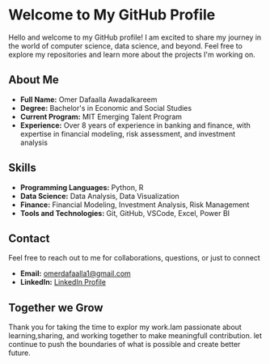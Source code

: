 # Welcome to My GitHub Profile

Hello and welcome to my GitHub profile! I am excited to share my journey
 in the world of computer science, data science, and beyond. Feel free to explore my
  repositories and learn more about the projects I'm working on.

## About Me

- **Full Name:** Omer Dafaalla Awadalkareem
- **Degree:** Bachelor's in Economic and Social Studies
- **Current Program:** MIT Emerging Talent Program
- **Experience:** Over 8 years of experience in banking and finance,
 with expertise in financial modeling, risk assessment, and investment analysis

## Skills

- **Programming Languages:** Python, R
- **Data Science:** Data Analysis, Data Visualization
- **Finance:** Financial Modeling, Investment Analysis, Risk Management
- **Tools and Technologies:** Git, GitHub, VSCode, Excel, Power BI

## Contact

Feel free to reach out to me for collaborations, questions, or just to connect

- **Email:** [omerdafaalla1@gmail.com][def]
- **LinkedIn:** [LinkedIn Profile][def2]

[def]: mailto:omerdafaalla1@gmail.com
[def2]: https://www.linkedin.com/in/omer-dafaalla-fmva-cbca

## Together we Grow

Thank you for taking the time to explor my work.Iam passionate
 about learning,sharing, 
 and working together to make meaningfull contribution.
 let continue to push the boundaries 
 of what is possible and create better future.
